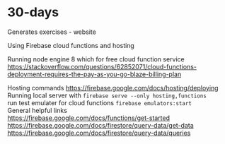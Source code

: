# 30-days
Generates exercises - website  

Using Firebase cloud functions and hosting  

Running node engine 8 which for free cloud function service https://stackoverflow.com/questions/62852071/cloud-functions-deployment-requires-the-pay-as-you-go-blaze-billing-plan  

Hosting commands https://firebase.google.com/docs/hosting/deploying  
Running local server with ```firebase serve --only hosting,functions```  
run test emulater for cloud functions ```firebase emulators:start```   
General helpful links  
https://firebase.google.com/docs/functions/get-started  
https://firebase.google.com/docs/firestore/query-data/get-data  
https://firebase.google.com/docs/firestore/query-data/queries  
